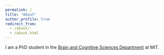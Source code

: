 ```yaml
---
permalink: /
title: "About"
author_profile: true
redirect_from: 
  - /about/
  - /about.html
---
```


I am a PhD student in the [Brain and Cognitive Sciences Department](https://bcs.mit.edu/) at MIT. 